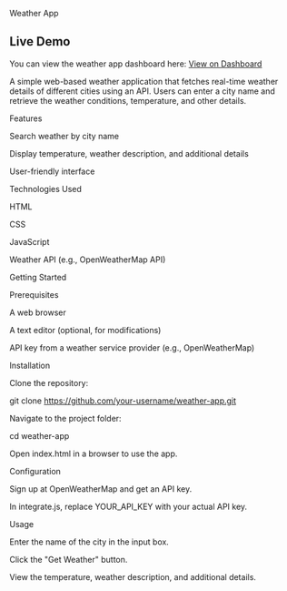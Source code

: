 Weather App

## Live Demo
You can view the weather app dashboard here: [View on Dashboard](https://siddhantjain1077.github.io/Weather-Website-API-/)


A simple web-based weather application that fetches real-time weather details of different cities using an API. Users can enter a city name and retrieve the weather conditions, temperature, and other details.

Features

Search weather by city name

Display temperature, weather description, and additional details

User-friendly interface

Technologies Used

HTML

CSS

JavaScript

Weather API (e.g., OpenWeatherMap API)

Getting Started

Prerequisites

A web browser

A text editor (optional, for modifications)

API key from a weather service provider (e.g., OpenWeatherMap)

Installation

Clone the repository:

git clone https://github.com/your-username/weather-app.git

Navigate to the project folder:

cd weather-app

Open index.html in a browser to use the app.

Configuration

Sign up at OpenWeatherMap and get an API key.

In integrate.js, replace YOUR_API_KEY with your actual API key.

Usage

Enter the name of the city in the input box.

Click the "Get Weather" button.

View the temperature, weather description, and additional details.

